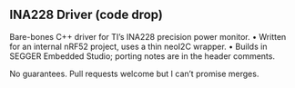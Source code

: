 ## INA228 Driver (code drop)

Bare-bones C++ driver for TI’s INA228 precision power monitor.
• Written for an internal nRF52 project, uses a thin neoI2C wrapper.
• Builds in SEGGER Embedded Studio; porting notes are in the header comments.

No guarantees. Pull requests welcome but I can’t promise merges.
